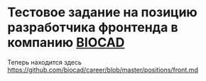 # Тестовое задание на позицию разработчика фронтенда в компанию [BIOCAD](https://biocad.ru/)

Теперь находится здесь https://github.com/biocad/career/blob/master/positions/front.md
